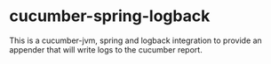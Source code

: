 # cucumber-spring-logback
This is a cucumber-jvm, spring and logback integration to provide an appender that will write logs to the cucumber report.


